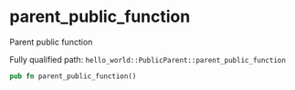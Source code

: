# parent_public_function

Parent public function


Fully qualified path: `hello_world::PublicParent::parent_public_function`

```rust
pub fn parent_public_function()
```

